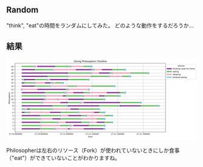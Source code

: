 ## Random

"think", "eat"の時間をランダムにしてみた。
どのような動作をするだろうか…

## 結果

![Result: 20 Philos](static/Figure_1.png)

Philosopherは左右のリソース（Fork）が使われていないときにしか食事（"eat"）ができていないことがわかりますね。
